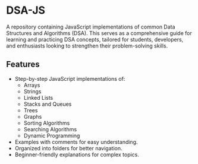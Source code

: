 # **DSA-JS**

A repository containing JavaScript implementations of common Data Structures and Algorithms (DSA). This serves as a comprehensive guide for learning and practicing DSA concepts, tailored for students, developers, and enthusiasts looking to strengthen their problem-solving skills.

## **Features**

- Step-by-step JavaScript implementations of:
  - Arrays
  - Strings
  - Linked Lists
  - Stacks and Queues
  - Trees
  - Graphs
  - Sorting Algorithms
  - Searching Algorithms
  - Dynamic Programming
- Examples with comments for easy understanding.
- Organized into folders for better navigation.
- Beginner-friendly explanations for complex topics.
